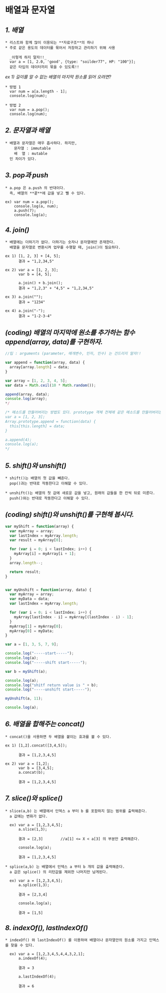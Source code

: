 배열과 문자열
============

_**1. 배열**_
-------------

~~~~~~~~~~~~~~~~~~~~~~~~~~~~~~~~~~~~~~~~~
* 리스트와 함께 많이 이용되는 **자료구조**의 하나
* 주로 같은 용도의 데이터를 묶어서 저장하고 관리하기 위해 사용

  _이렇게 하지 말자!!_
  var a = [1, 2.0, 'good', {type: "soilder77", HP: "100"}];
  같은 타입의 데이터끼리 묶을 수 있도록!!
~~~~~~~~~~~~~~~~~~~~~~~~~~~~~~~~~~~~~~~~~

_ex 1) 길이를 알 수 없는 배열의 마지막 원소를 읽어 오려면?_
~~~~~~~~~~~~~~~~~~~~~~~~~~~~~~~~~~~~~~~~~
* 방법 1
  var num = a[a.length - 1];
  console.log(num);

* 방법 2
  var num = a.pop();
  console.log(num);
~~~~~~~~~~~~~~~~~~~~~~~~~~~~~~~~~~~~~~~~~

_**2. 문자열과 배열**_
------------------------

~~~~~~~~~~~~~~~~~~~~~~~~~~~~~~~~~~~~~~~~~
* 배열과 문자열은 매우 흡사하다. 하지만,
    문자열 : immutable
    배  열 : mutable
  인 차이가 있다.
~~~~~~~~~~~~~~~~~~~~~~~~~~~~~~~~~~~~~~~~~

_**3. pop과 push**_
---------------------

~~~~~~~~~~~~~~~~~~~~~~~~~~~~~~~~~~~~~~~~~
* a.pop 은 a.push 의 반대이다. 
  즉, 배열의 **끝**에 값을 넣고 뺄 수 있다.

ex) var num = a.pop();
    console.log(a, num);
    a.push(7);
    console.log(a);
~~~~~~~~~~~~~~~~~~~~~~~~~~~~~~~~~~~~~~~~~

_**4. join()**_
-----------------

~~~~~~~~~~~~~~~~~~~~~~~~~~~~~~~~~~~~~~~~~
* 배열에는 더하기가 없다. 더하기는 숫자나 문자열에만 존재한다.
  배열을 문자열로 변환시켜 업무를 수행할 때, join()이 필요하다.

ex 1) [1, 2, 3] + [4, 5];
      결과 = "1,2,34,5"

ex 2) var a = [1, 2, 3];
      var b = [4, 5];

      a.join() + b.join();
      결과 = "1,2,3" + "4,5" = "1,2,34,5"

ex 3) a.join("");
      결과 = "1234"

ex 4) a.join("-");
      결과 = "1-2-3-4"
~~~~~~~~~~~~~~~~~~~~~~~~~~~~~~~~~~~~~~~~~

_**(coding) 배열의 마지막에 원소를 추가하는 함수 append(array, data)를 구현하자.**_
-------------------------------------------------------------------------------------

~~~~~~~~~~~~~~~~~~~~~~~~~~~~~~~~~~~~~~~~~~~~~~~~~~~~~~~~javascript
//팁 : arguments (parameter, 매개변수, 인자, 인수) 는 건드리지 말자!!

var append = function(array, data) {
  array[array.length] = data;
}

var array = [1, 2, 3, 4, 5];
var data = Math.ceil(10 * Math.random());

append(array, data);
console.log(array);
*/

/* 메소드를 만들어버리는 방법도 있다. prototype 객체 전체에 같은 메소드를 만들어버리는 것.
var a = [1, 2, 3];
Array.prototype.append = function(data) {
  this[this.length] = data;
}

a.append(4);
console.log(a);
*/
~~~~~~~~~~~~~~~~~~~~~~~~~~~~~~~~~~~~~~~~~~~~~~~~~~~~~~~~~~~~~~~~~~

_**5. shift()와 unshift()**_
------------------------------

~~~~~~~~~~~~~~~~~~~~~~~~~~~~~~~~~~~~~~~~~~~~
* shift()는 배열의 첫 값을 빼준다.
  pop()과는 반대로 작동한다고 이해할 수 있다.

* unshift()는 배열의 첫 값에 새로운 값을 넣고, 원래의 값들을 한 칸씩 뒤로 미룬다.
  push()와는 반대로 작동한다고 이해할 수 있다.
~~~~~~~~~~~~~~~~~~~~~~~~~~~~~~~~~~~~~~~~~~~~

_**(coding) shift()와 unshift()를 구현해 봅시다.**_
----------------------------------------------------

~~~~~~~~~~~~~~~~~~~~~~~~~~~~~~~~~~~~~~~~~~~~~~~~~~javascript
var myShift = function(array) {
  var myArray = array;
  var lastIndex = myArray.length;
  var result = myArray[0];

  for (var i = 0; i < lastIndex; i++) {
    myArray[i] = myArray[i + 1];
  }
  array.length--;

  return result;
}


var myUnshift = function(array, data) {
  var myArray = array;
  var myData = data;
  var lastIndex = myArray.length;

  for (var i = 0; i < lastIndex; i++) {
    myArray[lastIndex - i] = myArray[(lastIndex - i) - 1];
  }
  myArray[1] = myArray[0];
  myArray[0] = myData;
}

var a = [1, 3, 5, 7, 9];

console.log("-----start-----");
console.log(a);
console.log("-----shift start-----");

var b = myShift(a);

console.log(a);
console.log("shitf return value is " + b);
console.log("-----unshift start-----");

myUnshift(a, 11);

console.log(a);
~~~~~~~~~~~~~~~~~~~~~~~~~~~~~~~~~~~~~~~~~~~~~~~~~~~~~~~~~~~~

_**6. 배열을 합해주는 concat()**_
------------------------------

~~~~~~~~~~~~~~~~~~~~~~~~~~~~~~~~~~~~~~~~~
* concat()을 사용하면 두 배열을 붙이는 효과를 볼 수 있다.

ex 1) [1,2].concat([3,4,5]);

      결과 = [1,2,3,4,5]

ex 2) var a = [1,2];
      var b = [3,4,5];
      a.concat(b);

      결과 = [1,2,3,4,5]
~~~~~~~~~~~~~~~~~~~~~~~~~~~~~~~~~~~~~~~~~

_**7. slice()와 splice()**_
-------------------------------

~~~~~~~~~~~~~~~~~~~~~~~~~~~~~~~~~~~~~~~~~
* slice(a,b) 는 배열에서 인덱스 a 부터 b 를 포함하지 않는 범위를 출력해준다.
  a 값에는 변화가 없다.

  ex) var a = [1,2,3,4,5];
      a.slice(1,3);

      결과 = [2,3]		//a[1] <= X < a[3] 의 부분만 출력해준다.

      console.log(a);

      결과 = [1,2,3,4,5]

* splice(a,b) 는 배열에서 인덱스 a 부터 b 개의 값을 출력해준다.
  a 값은 splice() 의 리턴값을 제외한 나머지만 남게된다.

  ex) var a = [1,2,3,4,5];
      a.splice(1,3);

      결과 = [2,3,4]

      console.log(a);

      결과 = [1,5]
~~~~~~~~~~~~~~~~~~~~~~~~~~~~~~~~~~~~~~~~~

_**8. indexOf(), lastIndexOf()**_
--------------------

~~~~~~~~~~~~~~~~~~~~~~~~~~~~~~~~~~~~~~~~~
* indexOf() 와 lastIndexOf() 를 이용하여 배열이나 문자열안의 원소를 가지고 인덱스를 찾을 수 있다.

  ex) var a = [1,2,3,4,5,4,4,3,2,1];
      a.indexOf(4);

      결과 = 3

      a.lastIndexOf(4);

      결과 = 6
~~~~~~~~~~~~~~~~~~~~~~~~~~~~~~~~~~~~~~~~~
